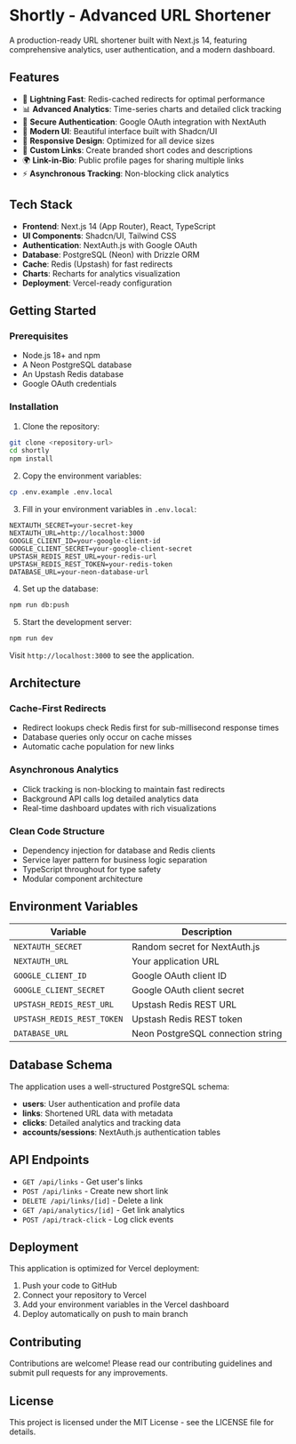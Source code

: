 # Shortly - Advanced URL Shortener

A production-ready URL shortener built with Next.js 14, featuring comprehensive analytics, user authentication, and a modern dashboard.

## Features

- 🚀 **Lightning Fast**: Redis-cached redirects for optimal performance
- 📊 **Advanced Analytics**: Time-series charts and detailed click tracking
- 🔐 **Secure Authentication**: Google OAuth integration with NextAuth
- 🎨 **Modern UI**: Beautiful interface built with Shadcn/UI
- 📱 **Responsive Design**: Optimized for all device sizes
- 🔗 **Custom Links**: Create branded short codes and descriptions
- 🌍 **Link-in-Bio**: Public profile pages for sharing multiple links
- ⚡ **Asynchronous Tracking**: Non-blocking click analytics

## Tech Stack

- **Frontend**: Next.js 14 (App Router), React, TypeScript
- **UI Components**: Shadcn/UI, Tailwind CSS
- **Authentication**: NextAuth.js with Google OAuth
- **Database**: PostgreSQL (Neon) with Drizzle ORM
- **Cache**: Redis (Upstash) for fast redirects
- **Charts**: Recharts for analytics visualization
- **Deployment**: Vercel-ready configuration

## Getting Started

### Prerequisites

- Node.js 18+ and npm
- A Neon PostgreSQL database
- An Upstash Redis database
- Google OAuth credentials

### Installation

1. Clone the repository:
```bash
git clone <repository-url>
cd shortly
npm install
```

2. Copy the environment variables:
```bash
cp .env.example .env.local
```

3. Fill in your environment variables in `.env.local`:
```env
NEXTAUTH_SECRET=your-secret-key
NEXTAUTH_URL=http://localhost:3000
GOOGLE_CLIENT_ID=your-google-client-id
GOOGLE_CLIENT_SECRET=your-google-client-secret
UPSTASH_REDIS_REST_URL=your-redis-url
UPSTASH_REDIS_REST_TOKEN=your-redis-token
DATABASE_URL=your-neon-database-url
```

4. Set up the database:
```bash
npm run db:push
```

5. Start the development server:
```bash
npm run dev
```

Visit `http://localhost:3000` to see the application.

## Architecture

### Cache-First Redirects
- Redirect lookups check Redis first for sub-millisecond response times
- Database queries only occur on cache misses
- Automatic cache population for new links

### Asynchronous Analytics
- Click tracking is non-blocking to maintain fast redirects
- Background API calls log detailed analytics data
- Real-time dashboard updates with rich visualizations

### Clean Code Structure
- Dependency injection for database and Redis clients
- Service layer pattern for business logic separation
- TypeScript throughout for type safety
- Modular component architecture

## Environment Variables

| Variable | Description |
|----------|-------------|
| `NEXTAUTH_SECRET` | Random secret for NextAuth.js |
| `NEXTAUTH_URL` | Your application URL |
| `GOOGLE_CLIENT_ID` | Google OAuth client ID |
| `GOOGLE_CLIENT_SECRET` | Google OAuth client secret |
| `UPSTASH_REDIS_REST_URL` | Upstash Redis REST URL |
| `UPSTASH_REDIS_REST_TOKEN` | Upstash Redis REST token |
| `DATABASE_URL` | Neon PostgreSQL connection string |

## Database Schema

The application uses a well-structured PostgreSQL schema:

- **users**: User authentication and profile data
- **links**: Shortened URL data with metadata
- **clicks**: Detailed analytics and tracking data
- **accounts/sessions**: NextAuth.js authentication tables

## API Endpoints

- `GET /api/links` - Get user's links
- `POST /api/links` - Create new short link
- `DELETE /api/links/[id]` - Delete a link
- `GET /api/analytics/[id]` - Get link analytics
- `POST /api/track-click` - Log click events

## Deployment

This application is optimized for Vercel deployment:

1. Push your code to GitHub
2. Connect your repository to Vercel
3. Add your environment variables in the Vercel dashboard
4. Deploy automatically on push to main branch

## Contributing

Contributions are welcome! Please read our contributing guidelines and submit pull requests for any improvements.

## License

This project is licensed under the MIT License - see the LICENSE file for details.